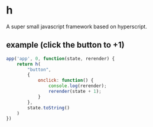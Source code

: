 # h
A super small javascript framework based on hyperscript.

## example (click the button to +1)

```javascript
app('app', 0, function(state, rerender) {
	return h(
		"button",
		{
			onclick: function() {
				console.log(rerender);
				rerender(state + 1);
			}
		},
		state.toString()
	)
})
```
